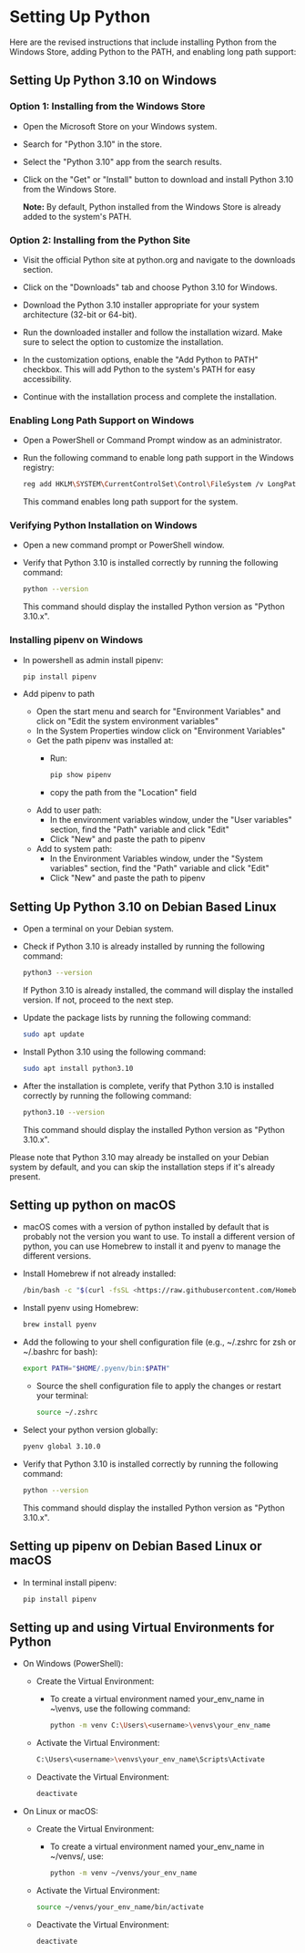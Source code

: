 # Setting Up Python

Here are the revised instructions that include installing Python from the Windows Store, adding Python to the PATH, and enabling long path support:

## Setting Up Python 3.10 on Windows

### Option 1: Installing from the Windows Store

* Open the Microsoft Store on your Windows system.

* Search for "Python 3.10" in the store.

* Select the "Python 3.10" app from the search results.

* Click on the "Get" or "Install" button to download and install Python 3.10 from the Windows Store.

   **Note:** By default, Python installed from the Windows Store is already added to the system's PATH.

### Option 2: Installing from the Python Site

* Visit the official Python site at python.org and navigate to the downloads section.

* Click on the "Downloads" tab and choose Python 3.10 for Windows.

* Download the Python 3.10 installer appropriate for your system architecture (32-bit or 64-bit).

* Run the downloaded installer and follow the installation wizard. Make sure to select the option to customize the installation.

* In the customization options, enable the "Add Python to PATH" checkbox. This will add Python to the system's PATH for easy accessibility.

* Continue with the installation process and complete the installation.

### Enabling Long Path Support on Windows

* Open a PowerShell or Command Prompt window as an administrator.

* Run the following command to enable long path support in the Windows registry:

   ```bash
   reg add HKLM\SYSTEM\CurrentControlSet\Control\FileSystem /v LongPathsEnabled /t REG_DWORD /d 1 /f
   ```

   This command enables long path support for the system.

### Verifying Python Installation on Windows

* Open a new command prompt or PowerShell window.

* Verify that Python 3.10 is installed correctly by running the following command:

   ```bash
   python --version
   ```

   This command should display the installed Python version as "Python 3.10.x".

### Installing pipenv on Windows

* In powershell as admin install pipenv:

   ```bash
   pip install pipenv
   ```

* Add pipenv to path

  * Open the start menu and search for "Environment Variables" and click on "Edit the system environment variables"
  * In the System Properties window click on "Environment Variables"
  * Get the path pipenv was installed at:
    * Run:

         ```bash
         pip show pipenv
         ```

    * copy the path from the "Location" field
  * Add to user path:
    * In the environment variables window, under the "User variables" section, find the "Path" variable and click "Edit"
    * Click "New" and paste the path to pipenv
  * Add to system path:
    * In the Environment Variables window, under the "System variables" section, find the "Path" variable and click "Edit"
    * Click "New" and paste the path to pipenv

## Setting Up Python 3.10 on Debian Based Linux

* Open a terminal on your Debian system.

* Check if Python 3.10 is already installed by running the following command:

   ```bash
   python3 --version
   ```

   If Python 3.10 is already installed, the command will display the installed version. If not, proceed to the next step.

* Update the package lists by running the following command:

   ```bash
   sudo apt update
   ```

* Install Python 3.10 using the following command:

   ```bash
   sudo apt install python3.10
   ```

* After the installation is complete, verify that Python 3.10 is installed correctly by running the following command:

   ```bash
   python3.10 --version
   ```

   This command should display the installed Python version as "Python 3.10.x".

Please note that Python 3.10 may already be installed on your Debian system by default, and you can skip the installation steps if it's already present.

## Setting up python on macOS

* macOS comes with a version of python installed by default that is probably not the version you want to use. To install a different version of python, you can use Homebrew to install it and pyenv to manage the different versions.

* Install Homebrew if not already installed:

   ```bash
   /bin/bash -c "$(curl -fsSL <https://raw.githubusercontent.com/Homebrew/install/HEAD/install.sh>)"
   ```

* Install pyenv using Homebrew:

   ```bash
   brew install pyenv
   ```

* Add the following to your shell configuration file (e.g., ~/.zshrc for zsh or ~/.bashrc for bash):

   ```bash
   export PATH="$HOME/.pyenv/bin:$PATH"
   ```

  * Source the shell configuration file to apply the changes or restart your terminal:

      ```bash
      source ~/.zshrc
      ```

* Select your python version globally:

   ```bash
   pyenv global 3.10.0
   ```

* Verify that Python 3.10 is installed correctly by running the following command:

   ```bash
   python --version
   ```

   This command should display the installed Python version as "Python 3.10.x".

## Setting up pipenv on Debian Based Linux or macOS

* In terminal install pipenv:

   ```bash
   pip install pipenv
   ```

## Setting up and using Virtual Environments for Python

* On Windows (PowerShell):

  * Create the Virtual Environment:
    * To create a virtual environment named your_env_name in ~\venvs\, use the following command:

      ```bash
      python -m venv C:\Users\<username>\venvs\your_env_name
      ```

  * Activate the Virtual Environment:

      ```bash
      C:\Users\<username>\venvs\your_env_name\Scripts\Activate
      ```

  * Deactivate the Virtual Environment:

      ```bash
      deactivate
      ```

* On Linux or macOS:

  * Create the Virtual Environment:
    * To create a virtual environment named your_env_name in ~/venvs/, use:

      ```bash
      python -m venv ~/venvs/your_env_name
      ```

  * Activate the Virtual Environment:

      ```bash
      source ~/venvs/your_env_name/bin/activate
      ```

  * Deactivate the Virtual Environment:

      ```bash
      deactivate
      ```
